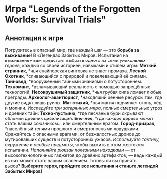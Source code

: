 # Игра "Legends of the Forgotten Worlds: Survival Trials"
## Аннотация к игре
Погрузитесь в опасный мир, где каждый шаг — это **борьба за выживание**! В «Легендах Забытых Миров: Испытания на выживание» вам предстоит выбрать *одного из семи уникальных героев*, каждый со своей историей, навыками и стилем игры:
**Меткий странник**, *чья снайперская винтовка не знает промаха.
**Лесной Охотник**, *сливающийся с природой и повелевающий её силами.
**Тайновед**, *вооружённый тайными знаниями о потустороннем.
**Техномант**, *взламывающий реальность с помощью запрещённых технологий.
**Несокрушимый защитник**, *чья грубая сила ломает любые преграды.
**Археолог-авантюрист**, *находящий ценные ресурсы там, где другие видят лишь руины.
**Маг стихий**, *чья магия подчиняет огонь, лёд и молнии.
Исследуйте *три затерянных мира*, полных смертельных угроз и древних тайн:
**Техно-пустыню**, *где песчаные бури скрывают обломки древних цивилизаций.
**Био-лес**, *где каждое дерево может стать вашим союзником… или смертельным врагом.
**Город-призрак**, *населённый тенями прошлого и смертоносными ловушками.
Сражайтесь с опасными врагами, от безжалостных дронов до мутировавших существ и потусторонних ужасов. *Используйте тактику, окружение и особые предметы*, чтобы выжить в этом жестоком испытании. *Наполняйте рюкзак полезными находками* — от высокотехнологичных гаджетов до древних артефактов, — ведь каждый из них может стать вашим спасением.
Готовы ли вы принять вызов? **Выберите героя, пройдите все испытания и станьте легендой Забытых Миров!**
